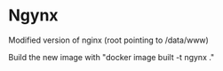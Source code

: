 # Ngynx
Modified version of nginx (root pointing to /data/www)

Build the new image with "docker image built -t ngynx ."
